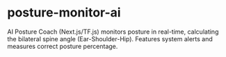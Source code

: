 # posture-monitor-ai
AI Posture Coach (Next.js/TF.js) monitors posture in real-time, calculating the bilateral spine angle (Ear-Shoulder-Hip). Features system alerts and measures correct posture percentage.
